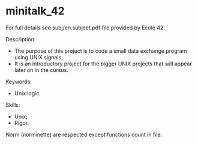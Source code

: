 # minitalk_42

For full details see subj/en.subject.pdf file provided by Ecole 42.

Description:
- The purpose of this project is to code a small data exchange program using UNIX signals;
- It is an introductory project for the bigger UNIX projects that will appear later on in the cursus.

Keywords:
- Unix logic.

Skills:
- Unix;
- Rigor.

Norm (norminette) are respected except functions count in file.
